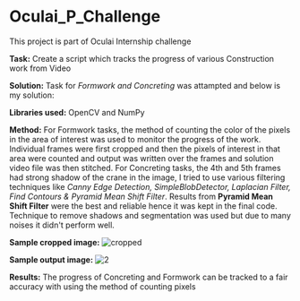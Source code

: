 # **Oculai_P_Challenge**
This project is part of Oculai Internship challenge

**Task:** Create a script which tracks the progress of various Construction work from Video

**Solution:** Task for *Formwork and Concreting* was attampted and below is my solution:

**Libraries used:** OpenCV and NumPy

**Method:** For Formwork tasks, the method of counting the color of the pixels in the area of interest was used to monitor the progress of the work.
            Individual frames were first cropped and then the pixels of interest in that area were counted and output was written over the frames and solution video             file was then stitched.
            For Concreting tasks, the 4th and 5th frames had strong shadow of the crane in the image, I tried to use various filtering techniques like *Canny Edge               Detection, SimpleBlobDetector, Laplacian Filter, Find Contours & Pyramid Mean Shift Filter*. Results from **Pyramid Mean Shift Filter** were the best               and reliable hence it was kept in the final code. Technique to remove shadows and segmentation was used but due to many noises it didn't perform well.
             
**Sample cropped image:** ![cropped](https://user-images.githubusercontent.com/25361247/127643946-23847ae9-4f08-4238-a893-2ec32e02a7e8.jpg)

**Sample output image:** ![2](https://user-images.githubusercontent.com/25361247/127644104-bfce6aa4-a3f7-4186-b918-9e132ba4e836.jpg)

**Results:** The progress of Concreting and Formwork can be tracked to a fair accuracy with using the method of counting pixels
